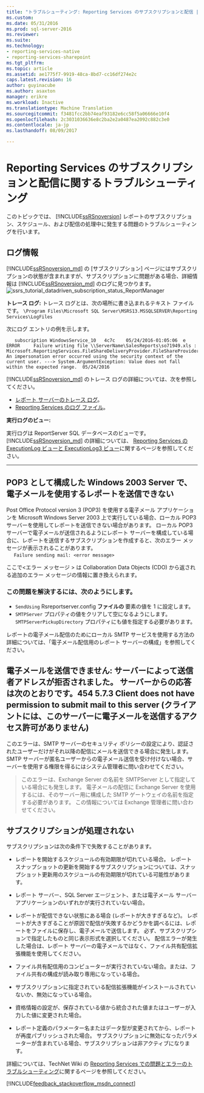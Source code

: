 ```yaml
---
title: "トラブルシューティング: Reporting Services のサブスクリプションと配信 |Microsoft ドキュメント"
ms.custom: 
ms.date: 05/31/2016
ms.prod: sql-server-2016
ms.reviewer: 
ms.suite: 
ms.technology:
- reporting-services-native
- reporting-services-sharepoint
ms.tgt_pltfrm: 
ms.topic: article
ms.assetid: ae1775f7-9919-48ca-8bd7-cc16df274e2c
caps.latest.revision: 16
author: guyinacube
ms.author: asaxton
manager: erikre
ms.workload: Inactive
ms.translationtype: Machine Translation
ms.sourcegitcommit: f3481fcc2bb74eaf93182e6cc58f5a06666e10f4
ms.openlocfilehash: 2c3031036636e8c2ba2e2a0487ea2092c882c3e0
ms.contentlocale: ja-jp
ms.lasthandoff: 08/09/2017

---
```

# <a name="troubleshoot-reporting-services-subscriptions-and-delivery"></a>Reporting Services のサブスクリプションと配信に関するトラブルシューティング
  
    
このトピックでは、 [!INCLUDE[ssRSnoversion](../../includes/ssrsnoversion.md)] レポートのサブスクリプション、スケジュール、および配信の処理中に発生する問題のトラブルシューティングを行います。  
## <a name="log-information"></a>ログ情報
 
[!INCLUDE[ssRSnoversion_md](../../includes/ssrsnoversion-md.md)] の [サブスクリプション] ページにはサブスクリプションの状態が含まれますが、サブスクリプションに問題がある場合、詳細情報は [!INCLUDE[ssRSnoversion_md](../../includes/ssrsnoversion-md.md)] のログに見つかります。 
![ssrs_tutorial_datadriven_subscription_status_ReportManager](../../reporting-services/media/ssrs-tutorial-datadriven-subscription-status-reportmanager.png)

**トレース ログ:** トレース ログとは、次の場所に書き込まれるテキスト ファイルです。 `\Program Files\Microsoft SQL Server\MSRS13.MSSQLSERVER\Reporting Services\LogFiles`

次にログ エントリの例を示します。

```
   subscription WindowsService_10   4c7c    05/24/2016-01:05:06  e ERROR     Failure writing file \\ServerName\SalesReports\so71949.xls : Microsoft.ReportingServices.FileShareDeliveryProvider.FileShareProvider+NetworkErrorException: An impersonation error occurred using the security context of the current user. ---> System.ArgumentException: Value does not fall within the expected range.  05/24/2016
```
[!INCLUDE[ssRSnoversion_md](../../includes/ssrsnoversion-md.md)] のトレース ログの詳細については、次を参照してください。 
+ [レポート サーバーのトレース ログ](../../reporting-services/report-server/report-server-service-trace-log.md)。
+ [Reporting Services のログ ファイル](../../reporting-services/report-server/reporting-services-log-files-and-sources.md)。

**実行ログのビュー:**

実行ログは ReportServer SQL データベースのビューです。 [!INCLUDE[ssRSnoversion_md](../../includes/ssrsnoversion-md.md)] の詳細については、 [Reporting Services の ExecutionLog ビューと ExecutionLog3 ビュー](../../reporting-services/report-server/report-server-executionlog-and-the-executionlog3-view.md)に関するページを参照してください。  

----------
## <a name="unable-to-send-reports-using-e-mail-with-windows-server-2003-and-pop3"></a>POP3 として構成した Windows 2003 Server で、電子メールを使用するレポートを送信できない  
Post Office Protocol version 3 (POP3) を使用する電子メール アプリケーションを Microsoft Windows Server 2003 上で実行している場合、ローカル POP3 サーバーを使用してレポートを送信できない場合があります。 ローカル POP3 サーバーで電子メールが送信されるようにレポート サーバーを構成している場合に、レポートを送信するサブスクリプションを作成すると、次のエラー メッセージが表示されることがあります。  
&nbsp;&nbsp;&nbsp;&nbsp;&nbsp;`Failure sending mail: <error message>`  
  
ここで\<エラー メッセージ > は Collaboration Data Objects (CDO) から返される追加のエラー メッセージの情報に置き換えられます。  
  
### <a name="to-resolve-this-problem"></a>この問題を解決するには、次のようにします。  
* `SendUsing` Rsreportserver.config **ファイルの** 要素の値を 1 に設定します。  
* `SMTPServer` プロパティの値をクリアして空になるようにします。 `SMTPServerPickupDirectory` プロパティにも値を指定する必要があります。   
  
レポートの電子メール配信のためにローカル SMTP サービスを使用する方法の詳細については、「電子メール配信用のレポート サーバーの構成」を参照してください。  
  
## <a name="failure-sending-mail-the-server-rejected-the-sender-address-the-server-response-was-454-573-client-does-not-have-permission-to-submit-mail-to-this-server"></a>電子メールを送信できません: サーバーによって送信者アドレスが拒否されました。 サーバーからの応答は次のとおりです。454 5.7.3 Client does not have permission to submit mail to this server (クライアントには、このサーバーに電子メールを送信するアクセス許可がありません)  
このエラーは、SMTP サーバーのセキュリティ ポリシーの設定により、認証されたユーザーだけがそれ以降の配信にメールを送信できる場合に発生します。 SMTP サーバーが匿名ユーザーからの電子メール送信を受け付けない場合、サーバーを使用する権限を得るにはシステム管理者に問い合わせてください。  
> このエラーは、Exchange Server の名前を SMTPServer として指定している場合にも発生します。 電子メールの配信に Exchange Server を使用するには、そのサーバー用に構成した SMTP ゲートウェイの名前を指定する必要があります。 この情報については Exchange 管理者に問い合わせてください。  
  
## <a name="subscriptions-are-not-processing"></a>サブスクリプションが処理されない  
サブスクリプションは次の条件下で失敗することがあります。   
* レポートを開始するスケジュールの有効期限が切れている場合。 レポート スナップショットの更新を開始するサブスクリプションについては、スナップショット更新用のスケジュールの有効期限が切れている可能性があります。  
  
* レポート サーバー、SQL Server エージェント、または電子メール サーバー アプリケーションのいずれかが実行されていない場合。  
* レポートが配信できない状態にある場合 (レポートが大きすぎるなど)。 レポートが大きすぎることが原因で配信が失敗するかどうかを調べるには、レポートをファイルに保存し、電子メールで送信します。 必ず、サブスクリプションで指定したものと同じ表示形式を選択してください。 配信エラーが発生した場合は、レポート サーバーの電子メールではなく、ファイル共有配信拡張機能を使用してください。  
* ファイル共有配信用のコンピューターが実行されていない場合。または、ファイル共有の構成が読み取り専用になっている場合。  
* サブスクリプションに指定されている配信拡張機能がインストールされていないか、無効になっている場合。  
* 資格情報の設定が、保存されている値から統合された値またはユーザーが入力した値に変更された場合。  
* レポート定義のパラメーター名またはデータ型が変更されてから、レポートが再度パブリッシュされた場合。 サブスクリプションに無効になったパラメーターが含まれている場合、サブスクリプションは非アクティブになります。  
  
詳細については、TechNet Wiki の [Reporting Services での問題とエラーのトラブルシューティング](http://social.technet.microsoft.com/wiki/contents/articles/1633.ssrs-troubleshoot-issues-and-errors-with-reporting-services.aspx)に関するページを参照してください。  
  
  
    
  
  
  

[!INCLUDE[feedback_stackoverflow_msdn_connect](../../includes/feedback-stackoverflow-msdn-connect.md)]


